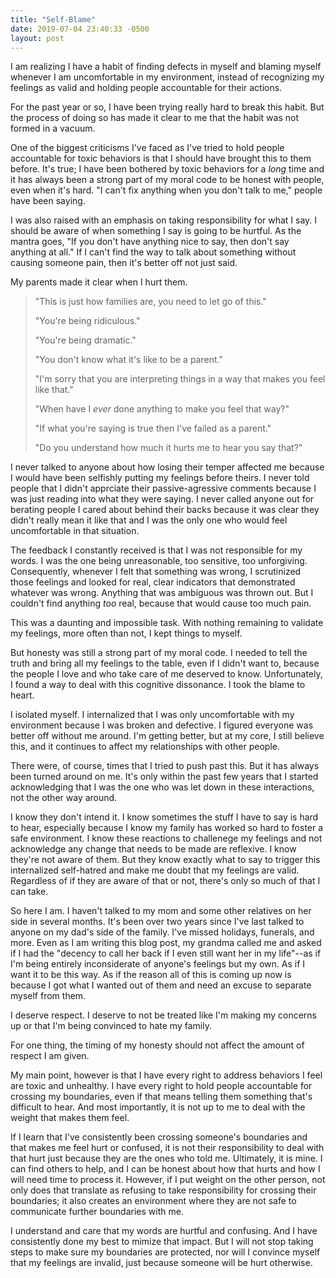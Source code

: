 ```yaml
---
title: "Self-Blame"
date: 2019-07-04 23:40:33 -0500
layout: post
---
```


I am realizing I have a habit of finding defects in myself and blaming myself whenever I am uncomfortable in my environment, instead of recognizing my feelings as valid and holding people accountable for their actions.

For the past year or so, I have been trying really hard to break this habit. But the process of doing so has made it clear to me that the habit was not formed in a vacuum.

One of the biggest criticisms I've faced as I've tried to hold people accountable for toxic behaviors is that I should have brought this to them before. It's true; I have been bothered by toxic behaviors for a *long* time and it has always been a strong part of my moral code to be honest with people, even 
when it's hard. "I can't fix anything when you don't talk to me," people have been saying.

I was also raised with an emphasis on taking responsibility for what I say. I should be aware of when something I say is going to be hurtful. As the mantra goes, "If you don't have anything nice to say, then don't say anything at all." If I can't find the way to talk about something without causing someone 
pain, then it's better off not just said. 

My parents made it clear when I hurt them.

 > "This is just how families are, you need to let go of this."
 >
 > "You're being ridiculous."
 >
 > "You're being dramatic."
 >
 > "You don't know what it's like to be a parent."
 >
 > "I'm sorry that you are interpreting things in a way that makes you feel like that."
 >
 > "When have I *ever* done anything to make you feel that way?"
 >
 > "If what you're saying is true then I've failed as a parent."
 >
 > "Do you understand how much it hurts me to hear you say that?"

I never talked to anyone about how losing their temper affected me because I would have 
been selfishly putting my 
feelings before theirs. I never told people that I didn't apprciate their 
passive-agressive comments because I was just reading into what they were saying. I never called anyone out for berating people I cared about behind their backs because it was clear they didn't really mean it like that and I was the only one who would feel uncomfortable in that situation. 

The feedback I constantly received is that I was not responsible for my words. I was the one being unreasonable, too sensitive, too unforgiving. Consequently, whenever I felt that something was 
wrong, I scrutinized those feelings 
and looked for real, clear indicators that demonstrated whatever was wrong. Anything that was ambiguous was thrown out. But I couldn't find anything *too* real, because that would cause too much pain.

This was a daunting and impossible task. With nothing remaining to validate my feelings, more often than not, I kept things to myself.

But honesty was still a strong part of my moral code. I needed to tell the truth and bring all my feelings to the table, even if I didn't want to, because the people I love and who 
take care of me deserved to know. Unfortunately, I found a way to deal with this cognitive dissonance. I took the blame to heart.

I isolated myself. I internalized that I was only uncomfortable with my environment because I was broken and defective. I figured everyone was better off without me around. I'm getting better, but at my core, I still believe this, and it continues to affect my relationships with other people.

There were, of course, times that I tried to push past this. But it has always been turned around on me. It's only within the past few years that I started acknowledging that I was the one who was let down in these interactions, not the other way around. 

I know they don't intend it. I know sometimes the stuff I have to say is hard to hear, especially because I know my family has worked so hard to foster a safe environment. I know these reactions to challenege my feelings and not acknowledge any change that needs to be made are reflexive. I know they're not aware of them. But they know exactly what to say to trigger this internalized self-hatred and make me doubt that my feelings are valid. Regardless of if they are aware of that or not, there's only so much of that I can take.

So here I am. I haven't talked to my mom and some other relatives on her side in several months. It's been over two years since I've last talked to anyone on my dad's side of the family. I've missed holidays, funerals, and more. Even as I am writing this blog post, my grandma called me and asked if I had the "decency to call her back if I even still want her in my life"--as if I'm being entirely inconsiderate of anyone's feelings but my own. As if I want it to be this way. As if the reason all of this is coming up now is because I got what I wanted out of them and need an excuse to separate myself from them.

I deserve respect. I deserve to not be treated like I'm making my concerns up or that I'm being convinced to hate my family. 

For one thing, the timing of my honesty should not affect the amount of respect I am given.

My main point, however is that I have every right to address behaviors I feel are toxic and unhealthy. I have every right to hold people accountable for crossing my boundaries, even if that means telling them something that's difficult to hear. And most importantly, it is not up to me to deal with the weight that makes them feel.

If I learn that I've consistently been crossing someone's boundaries and that makes me feel hurt or confused, it is not their responsibility to deal with that hurt just because they are the ones who told me. Ultimately, it is mine. I can find others to help, and I can be honest about how that hurts and how I will need time to process it. However, if I put weight on the other person, not only does that translate as refusing to take responsibility for crossing their boundaries; it also creates an environment where they are not safe to communicate further boundaries with me.

I understand and care that my words are hurtful and confusing. And I have consistently done my best to mimize that impact. But I will not stop taking steps to make sure my boundaries are protected, nor will I convince myself that my feelings are invalid, just because someone will be hurt otherwise. 

